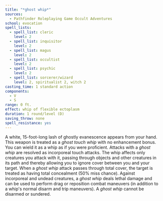 ```yaml
---
title: "*ghost whip*"
sources:
  - Pathfinder Roleplaying Game Occult Adventures
school: evocation
spell_lists:
  - spell_list: cleric
    level: 2
  - spell_list: inquisitor
    level: 2
  - spell_list: magus
    level: 2
  - spell_list: occultist
    level: 2
  - spell_list: psychic
    level: 2
  - spell_list: sorcerer/wizard
    level: 2, spiritualist 2, witch 2
casting_time: 1 standard action
components:
  - V
  - S
range: 0 ft.
effect: whip of flexible ectoplasm
duration: 1 round/level (D)
saving_throw: none
spell_resistance: yes
---
```


A white, 15-foot-long lash of ghostly evanescence appears from your hand. This weapon is treated as a *ghost touch whip* with no enhancement bonus. You can wield it as a whip as if you were proficient. Attacks with a *ghost whip* are resolved as incorporeal touch attacks. The whip affects only creatures you attack with it, passing through objects and other creatures in its path and thereby allowing you to ignore cover between you and your target. When a *ghost whip* attack passes through total cover, the target is treated as having total concealment (50% miss chance). Against incorporeal and undead creatures, a *ghost whip* deals lethal damage and can be used to perform drag or reposition combat maneuvers (in addition to a whip's normal disarm and trip maneuvers). A *ghost whip* cannot be disarmed or sundered.
